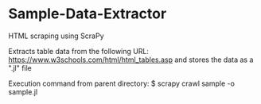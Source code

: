 # Sample-Data-Extractor
HTML scraping using ScraPy

Extracts table data from the following URL: https://www.w3schools.com/html/html_tables.asp
and stores the data as a ".jl" file

Execution command from parent directory:
  $ scrapy crawl sample -o sample.jl
